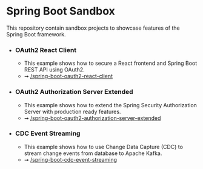 # Spring Boot Sandbox
This repository contain sandbox projects to showcase features of the Spring Boot framework.

* ### OAuth2 React Client
  - This example shows how to secure a React frontend and Spring Boot REST API using OAuth2.
  - ➞ [/spring-boot-oauth2-react-client](./spring-boot-oauth2-react-client)

* ### OAuth2 Authorization Server Extended
  - This example shows how to extend the Spring Security Authorization Server with production ready features.
  - ➞ [/spring-boot-oauth2-authorization-server-extended](./spring-boot-oauth2-authorization-server-extended)

* ### CDC Event Streaming
  - This example shows how to use Change Data Capture (CDC) to stream change events from database to Apache Kafka.
  - ➞ [/spring-boot-cdc-event-streaming](./spring-boot-cdc-event-streaming)
